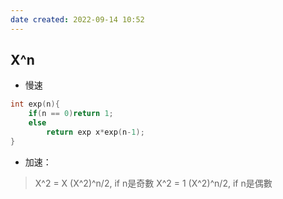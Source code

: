 ```yaml
---
date created: 2022-09-14 10:52
---
```


## X^n

- 慢速

```C
int exp(n){
	if(n == 0)return 1;
	else
		return exp x*exp(n-1);
}
```

- 加速：

> X^2 = X  (X^2)^n/2, if n是奇數
> X^2 = 1  (X^2)^n/2, if n是偶數
